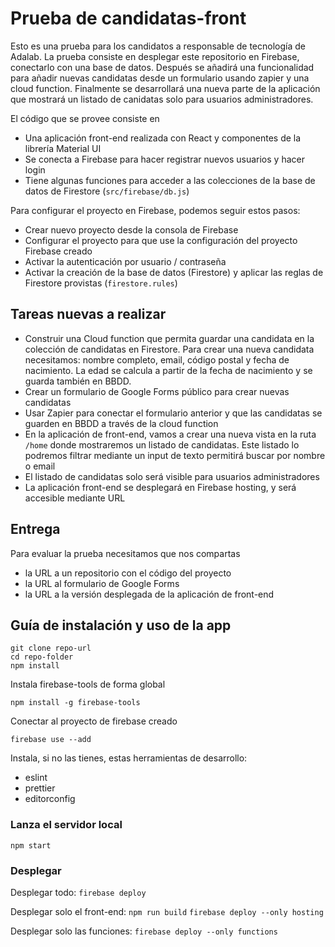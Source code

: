# Prueba de candidatas-front

Esto es una prueba para los candidatos a responsable de tecnología de Adalab. La prueba consiste en desplegar este repositorio en Firebase, conectarlo con una base de datos. Después se añadirá una funcionalidad para añadir nuevas candidatas desde un formulario usando zapier y una cloud function. Finalmente se desarrollará una nueva parte de la aplicación que mostrará un listado de canidatas solo para usuarios administradores.

El código que se provee consiste en

- Una aplicación front-end realizada con React y componentes de la librería Material UI
- Se conecta a Firebase para hacer registrar nuevos usuarios y hacer login
- Tiene algunas funciones para acceder a las colecciones de la base de datos de Firestore (`src/firebase/db.js`)

Para configurar el proyecto en Firebase, podemos seguir estos pasos:

- Crear nuevo proyecto desde la consola de Firebase
- Configurar el proyecto para que use la configuración del proyecto Firebase creado
- Activar la autenticación por usuario / contraseña
- Activar la creación de la base de datos (Firestore) y aplicar las reglas de Firestore provistas (`firestore.rules`)

## Tareas nuevas a realizar

- Construir una Cloud function que permita guardar una candidata en la colección de candidatas en Firestore. Para crear una nueva candidata necesitamos: nombre completo, email, código postal y fecha de nacimiento. La edad se calcula a partir de la fecha de nacimiento y se guarda también en BBDD.
- Crear un formulario de Google Forms público para crear nuevas candidatas
- Usar Zapier para conectar el formulario anterior y que las candidatas se guarden en BBDD a través de la cloud function
- En la aplicación de front-end, vamos a crear una nueva vista en la ruta `/home` donde mostraremos un listado de candidatas. Este listado lo podremos filtrar mediante un input de texto permitirá buscar por nombre o email
- El listado de candidatas solo será visible para usuarios administradores
- La aplicación front-end se desplegará en Firebase hosting, y será accesible mediante URL

## Entrega

Para evaluar la prueba necesitamos que nos compartas

- la URL a un repositorio con el código del proyecto
- la URL al formulario de Google Forms
- la URL a la versión desplegada de la aplicación de front-end

## Guía de instalación y uso de la app

```
git clone repo-url
cd repo-folder
npm install
```

Instala firebase-tools de forma global

`npm install -g firebase-tools`

Conectar al proyecto de firebase creado

`firebase use --add`

Instala, si no las tienes, estas herramientas de desarrollo:

- eslint
- prettier
- editorconfig

### Lanza el servidor local

`npm start`

### Desplegar

Desplegar todo:
`firebase deploy`

Desplegar solo el front-end:
`npm run build`
`firebase deploy --only hosting`

Desplegar solo las funciones:
`firebase deploy --only functions`
